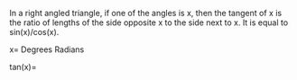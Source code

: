 In a right angled triangle, if one of the angles is x, then the tangent
of x is the ratio of lengths of the side opposite x to the side next to
x. It is equal to sin(x)/cos(x).

x= Degrees Radians

tan(x)=
